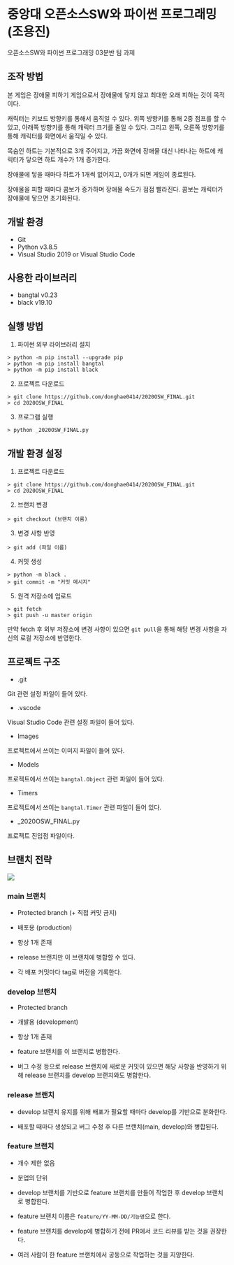 # 중앙대 오픈소스SW와 파이썬 프로그래밍 (조용진)

오픈소스SW와 파이썬 프로그래밍 03분반 팀 과제

## 조작 방법

본 게임은 장애물 피하기 게임으로서 장애물에 닿지 않고 최대한 오래 피하는 것이 목적이다.

캐릭터는 키보드 방향키를 통해서 움직일 수 있다. 위쪽 방향키를 통해 2중 점프를 할 수 있고, 아래쪽 방향키를 통해 캐릭터 크기를 줄일 수 있다. 그리고 왼쪽, 오른쪽 방향키를 통해 캐릭터를 화면에서 움직일 수 있다.

목숨인 하트는 기본적으로 3개 주어지고, 가끔 화면에 장애물 대신 나타나는 하트에 캐릭터가 닿으면 하트 개수가 1개 증가한다.

장애물에 닿을 때마다 하트가 1개씩 없어지고, 0개가 되면 게임이 종료된다.

장애물을 피할 때마다 콤보가 증가하며 장애물 속도가 점점 빨라진다. 콤보는 캐릭터가 장애물에 닿으면 초기화된다.

## 개발 환경

- Git
- Python v3.8.5
- Visual Studio 2019 or Visual Studio Code

## 사용한 라이브러리

- bangtal v0.23
- black v19.10

## 실행 방법

1. 파이썬 외부 라이브러리 설치

```shell
> python -m pip install --upgrade pip
> python -m pip install bangtal
> python -m pip install black
```

2. 프로젝트 다운로드

```shell
> git clone https://github.com/donghae0414/2020OSW_FINAL.git
> cd 2020OSW_FINAL
```

3. 프로그램 실행

```shell
> python _2020OSW_FINAL.py
```

## 개발 환경 설정

1. 프로젝트 다운로드

```shell
> git clone https://github.com/donghae0414/2020OSW_FINAL.git
> cd 2020OSW_FINAL
```

2. 브랜치 변경

```shell
> git checkout (브랜치 이름)
```

3. 변경 사항 반영

```shell
> git add (파일 이름)
```

4. 커밋 생성

```shell
> python -m black .
> git commit -m "커밋 메시지"
```

5. 원격 저장소에 업로드

```shell
> git fetch
> git push -u master origin
```

만약 fetch 후 외부 저장소에 변경 사항이 있으면 `git pull`을 통해 해당 변경 사항을 자신의 로컬 저장소에 반영한다.

## 프로젝트 구조

- .git

Git 관련 설정 파일이 들어 있다.

- .vscode

Visual Studio Code 관련 설정 파일이 들어 있다.

- Images

프로젝트에서 쓰이는 이미지 파일이 들어 있다.

- Models

프로젝트에서 쓰이는 `bangtal.Object` 관련 파일이 들어 있다.

- Timers

프로젝트에서 쓰이는 `bangtal.Timer` 관련 파일이 들어 있다.

- \_2020OSW_FINAL.py

프로젝트 진입점 파일이다.

## 브랜치 전략

![](http://postfiles7.naver.net/MjAxODAyMDNfOTgg/MDAxNTE3NjI3MzI0NjU1.V2GkhqrdgVSj0N7n8PDlWb9JvEQInMis5jW1b7QnCE8g.PQtKm7LOuraB3UeBICJ-byEe4SOTiWfIzQylWvzAPxog.PNG.aufcl4858/kF7Uf.png?type=w2)

### main 브랜치

- Protected branch (+ 직접 커밋 금지)

- 배포용 (production)

- 항상 1개 존재

- release 브랜치만 이 브랜치에 병합할 수 있다.

- 각 배포 커밋마다 tag로 버전을 기록한다.

### develop 브랜치

- Protected branch

- 개발용 (development)

- 항상 1개 존재

- feature 브랜치를 이 브랜치로 병합한다.

- 버그 수정 등으로 release 브랜치에 새로운 커밋이 있으면 해당 사항을 반영하기 위해 release 브랜치를 develop 브랜치와도 병합한다.

### release 브랜치

- develop 브랜치 유지를 위해 배포가 필요할 때마다 develop를 기반으로 분화한다.

- 배포할 때마다 생성되고 버그 수정 후 다른 브랜치(main, develop)와 병합된다.

### feature 브랜치

- 개수 제한 없음

- 분업의 단위

- develop 브랜치를 기반으로 feature 브랜치를 만들어 작업한 후 develop 브랜치로 병합한다.

- feature 브랜치 이름은 `feature/YY-MM-DD/기능명`으로 한다.

- feature 브랜치를 develop에 병합하기 전에 PR에서 코드 리뷰를 받는 것을 권장한다.

- 여러 사람이 한 feature 브랜치에서 공동으로 작업하는 것을 지양한다.
